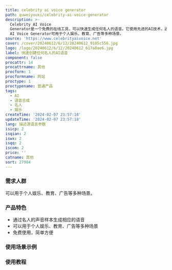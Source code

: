 ```yaml
---
title: celebrity ai voice generator
path: quweiyouxi/celebrity-ai-voice-generator
description: >-
  Celebrity AI Voice
  Generator是一个免费的在线工具，可以快速生成任何名人的语音。它使用先进的AI技术，通过分析名人的声音样本来模拟和生成他们的语音。用户只需输入名人的名称，即可生成相应的语音。Celebrity
  AI Voice Generator可用于个人娱乐、教育、广告等多种场景。
source: 'https://www.celebrityaivoice.net'
cover: /cover/20240612/6/12/20240612_9185c556.jpg
logo: /logo/20240612/6/12/20240612_617a8ae6.jpg
label: 快速创建任何名人的AI语音
component: false
procattr: 14
procattrname: 其他
procform: 1
procformname: 网站
proctype: 1
proctypename: 普通产品
tags:
  - AI
  - 语音合成
  - 名人
  - 娱乐
createTime: '2024-02-07 23:57:18'
updateTime: '2024-02-07 23:57:18'
lang: 描述源语言参数
isicp: 2
isqian: 2
iswx: 2
isqq: 2
iscom: 2
price: ''
catname: 其他
sort: 27984
---
```




### 需求人群
可以用于个人娱乐、教育、广告等多种场景。

### 产品特色
- 通过名人的声音样本生成相应的语音
- 可以用于个人娱乐、教育、广告等多种场景
- 免费使用，简单方便

### 使用场景示例


### 使用教程


  
